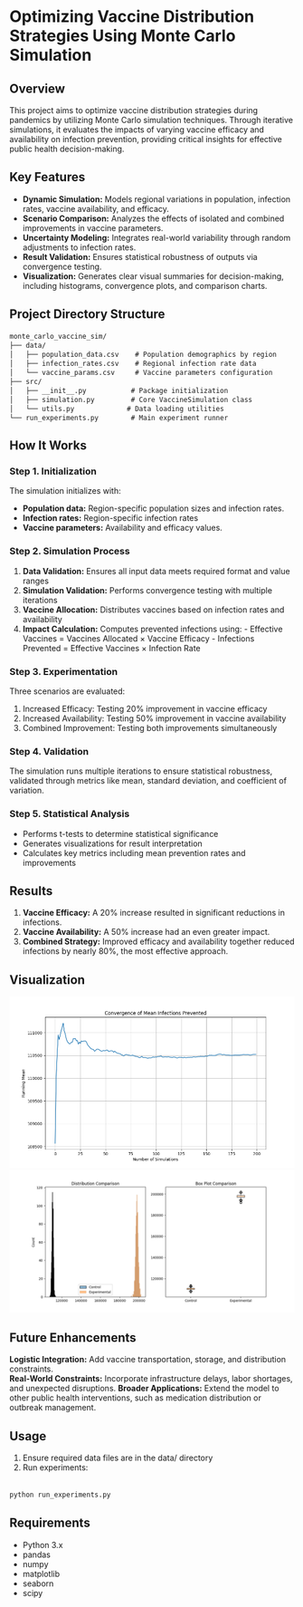 # **Optimizing Vaccine Distribution Strategies Using Monte Carlo Simulation**
## Overview
This project aims to optimize vaccine distribution strategies during pandemics by utilizing Monte Carlo simulation techniques. Through iterative simulations, it evaluates the impacts of varying vaccine efficacy and availability on infection prevention, providing critical insights for effective public health decision-making.

## Key Features
- **Dynamic Simulation:** Models regional variations in population, infection rates, vaccine availability, and efficacy.
- **Scenario Comparison:** Analyzes the effects of isolated and combined improvements in vaccine parameters.
- **Uncertainty Modeling:** Integrates real-world variability through random adjustments to infection rates.
- **Result Validation:** Ensures statistical robustness of outputs via convergence testing.
- **Visualization:** Generates clear visual summaries for decision-making, including histograms, convergence plots, and comparison charts.

## Project Directory Structure
    monte_carlo_vaccine_sim/
    ├── data/                      
    │   ├── population_data.csv    # Population demographics by region
    │   ├── infection_rates.csv    # Regional infection rate data
    │   └── vaccine_params.csv     # Vaccine parameters configuration
    ├── src/                       
    │   ├── __init__.py           # Package initialization
    │   ├── simulation.py         # Core VaccineSimulation class
    │   └── utils.py             # Data loading utilities
    └── run_experiments.py        # Main experiment runner

## How It Works
### Step 1. Initialization
   The simulation initializes with:
   - **Population data:** Region-specific population sizes and infection rates.   
   - **Infection rates:** Region-specific infection rates
   - **Vaccine parameters:** Availability and efficacy values.
### Step 2. Simulation Process    
   1. **Data Validation:** Ensures all input data meets required format and value ranges
   2. **Simulation Validation:** Performs convergence testing with multiple iterations
   3. **Vaccine Allocation:** Distributes vaccines based on infection rates and availability
   4. **Impact Calculation:** Computes prevented infections using:
     - Effective Vaccines = Vaccines Allocated × Vaccine Efficacy
     - Infections Prevented = Effective Vaccines × Infection Rate
### Step 3. Experimentation
Three scenarios are evaluated:
1. Increased Efficacy: Testing 20% improvement in vaccine efficacy
2. Increased Availability: Testing 50% improvement in vaccine availability
3. Combined Improvement: Testing both improvements simultaneously
### Step 4. Validation
The simulation runs multiple iterations to ensure statistical robustness, validated through metrics like mean, standard deviation, and coefficient of variation.    

### Step 5. Statistical Analysis
- Performs t-tests to determine statistical significance
- Generates visualizations for result interpretation
- Calculates key metrics including mean prevention rates and improvements

## Results
1. **Vaccine Efficacy:** A 20% increase resulted in significant reductions in infections.
2. **Vaccine Availability:** A 50% increase had an even greater impact.
3. **Combined Strategy:** Improved efficacy and availability together reduced infections by nearly 80%, the most effective approach.

## Visualization
![Coverenge of Mean Infections Prevented](convergence_plot.png)
![Distribution Comparison](experiment_comparison.png)

## Future Enhancements
**Logistic Integration:** Add vaccine transportation, storage, and distribution constraints.    
**Real-World Constraints:** Incorporate infrastructure delays, labor shortages, and unexpected disruptions. 
**Broader Applications:** Extend the model to other public health interventions, such as medication distribution or outbreak management.

## Usage
1. Ensure required data files are in the data/ directory
2. Run experiments:
   
```bash

python run_experiments.py

```

## Requirements
- Python 3.x
- pandas
- numpy
- matplotlib
- seaborn
- scipy
